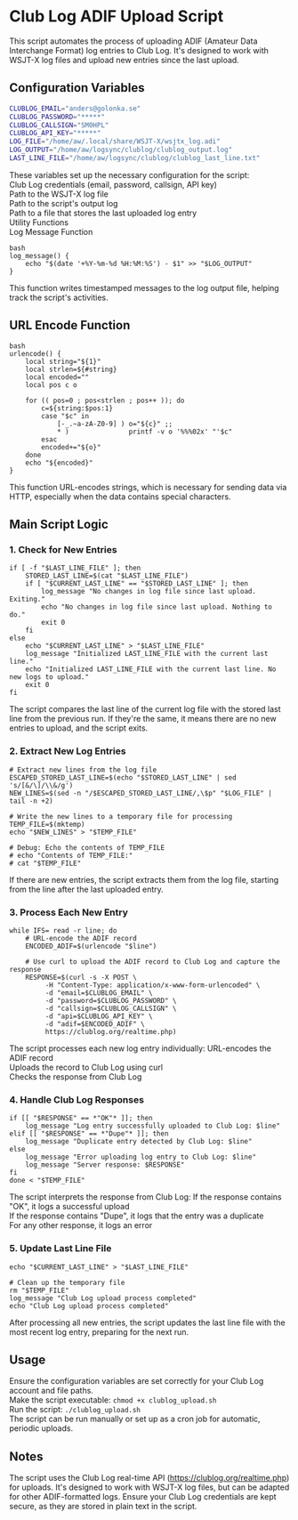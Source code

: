 

# Club Log ADIF Upload Script

This script automates the process of uploading ADIF (Amateur Data Interchange Format) log entries to Club Log. It's designed to work with WSJT-X log files and upload new entries since the last upload.

## Configuration Variables

```bash
CLUBLOG_EMAIL="anders@golonka.se"
CLUBLOG_PASSWORD="*****"
CLUBLOG_CALLSIGN="SM0HPL"
CLUBLOG_API_KEY="*****"
LOG_FILE="/home/aw/.local/share/WSJT-X/wsjtx_log.adi"
LOG_OUTPUT="/home/aw/logsync/clublog/clublog_output.log"
LAST_LINE_FILE="/home/aw/logsync/clublog/clublog_last_line.txt"
````

These variables set up the necessary configuration for the script:  
Club Log credentials (email, password, callsign, API key)  
Path to the WSJT-X log file  
Path to the script's output log  
Path to a file that stores the last uploaded log entry  
Utility Functions  
Log Message Function

````
bash
log_message() {
    echo "$(date '+%Y-%m-%d %H:%M:%S') - $1" >> "$LOG_OUTPUT"
}
````
This function writes timestamped messages to the log output file, helping track the script's activities.

## URL Encode Function
````
bash
urlencode() {
    local string="${1}"
    local strlen=${#string}
    local encoded=""
    local pos c o

    for (( pos=0 ; pos<strlen ; pos++ )); do
        c=${string:$pos:1}
        case "$c" in
            [-_.~a-zA-Z0-9] ) o="${c}" ;;
            * )               printf -v o '%%%02x' "'$c"
        esac
        encoded+="${o}"
    done
    echo "${encoded}"
}
````
This function URL-encodes strings, which is necessary for sending data via HTTP, especially when the data contains special characters.

## Main Script Logic

### 1. Check for New Entries
````
if [ -f "$LAST_LINE_FILE" ]; then
    STORED_LAST_LINE=$(cat "$LAST_LINE_FILE")
    if [ "$CURRENT_LAST_LINE" == "$STORED_LAST_LINE" ]; then
        log_message "No changes in log file since last upload. Exiting."
        echo "No changes in log file since last upload. Nothing to do."
        exit 0
    fi
else
    echo "$CURRENT_LAST_LINE" > "$LAST_LINE_FILE"
    log_message "Initialized LAST_LINE_FILE with the current last line."
    echo "Initialized LAST_LINE_FILE with the current last line. No new logs to upload."
    exit 0
fi
````
The script compares the last line of the current log file with the stored last line from the previous run. If they're the same, it means there are no new entries to upload, and the script exits.

### 2. Extract New Log Entries
````
# Extract new lines from the log file
ESCAPED_STORED_LAST_LINE=$(echo "$STORED_LAST_LINE" | sed 's/[&/\]/\\&/g')
NEW_LINES=$(sed -n "/$ESCAPED_STORED_LAST_LINE/,\$p" "$LOG_FILE" | tail -n +2)

# Write the new lines to a temporary file for processing
TEMP_FILE=$(mktemp)
echo "$NEW_LINES" > "$TEMP_FILE"

# Debug: Echo the contents of TEMP_FILE
# echo "Contents of TEMP_FILE:"
# cat "$TEMP_FILE"
````
If there are new entries, the script extracts them from the log file, starting from the line after the last uploaded entry.

### 3. Process Each New Entry
````
while IFS= read -r line; do
    # URL-encode the ADIF record
    ENCODED_ADIF=$(urlencode "$line")
    
    # Use curl to upload the ADIF record to Club Log and capture the response
    RESPONSE=$(curl -s -X POST \
         -H "Content-Type: application/x-www-form-urlencoded" \
         -d "email=$CLUBLOG_EMAIL" \
         -d "password=$CLUBLOG_PASSWORD" \
         -d "callsign=$CLUBLOG_CALLSIGN" \
         -d "api=$CLUBLOG_API_KEY" \
         -d "adif=$ENCODED_ADIF" \
         https://clublog.org/realtime.php)
````
The script processes each new log entry individually:
URL-encodes the ADIF record  
Uploads the record to Club Log using curl  
Checks the response from Club Log  

### 4. Handle Club Log Responses
````
if [[ "$RESPONSE" == *"OK"* ]]; then
    log_message "Log entry successfully uploaded to Club Log: $line"
elif [[ "$RESPONSE" == *"Dupe"* ]]; then
    log_message "Duplicate entry detected by Club Log: $line"
else
    log_message "Error uploading log entry to Club Log: $line"
    log_message "Server response: $RESPONSE"
fi
done < "$TEMP_FILE"
````
The script interprets the response from Club Log:
If the response contains "OK", it logs a successful upload  
If the response contains "Dupe", it logs that the entry was a duplicate  
For any other response, it logs an error  

### 5. Update Last Line File
````
echo "$CURRENT_LAST_LINE" > "$LAST_LINE_FILE"

# Clean up the temporary file
rm "$TEMP_FILE"
log_message "Club Log upload process completed"
echo "Club Log upload process completed"
````
After processing all new entries, the script updates the last line file with the most recent log entry, preparing for the next run.

## Usage
Ensure the configuration variables are set correctly for your Club Log account and file paths.  
Make the script executable: ````chmod +x clublog_upload.sh````  
Run the script: ````./clublog_upload.sh````  
The script can be run manually or set up as a cron job for automatic, periodic uploads.  

## Notes
The script uses the Club Log real-time API (https://clublog.org/realtime.php) for uploads.
It's designed to work with WSJT-X log files, but can be adapted for other ADIF-formatted logs.
Ensure your Club Log credentials are kept secure, as they are stored in plain text in the script.


